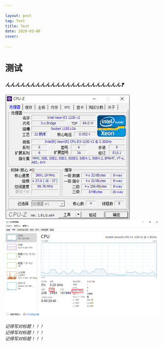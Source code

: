 ```yaml
---

layout: post
tag: Test
title: Test
date: 2020-03-06
cover: 

---
```


# 测试
### ***んんんんんんんんんんんんんんんんんんんんんんん❓***  
![](https://raw.githubusercontent.com/MinerOAO/MinerOAO.github.io/master/assets/img/P2.png)
![](https://raw.githubusercontent.com/MinerOAO/MinerOAO.github.io/master/assets/img/P1.png)  

*记得写对标题！！！  
记得写对标题！！！  
记得写对标题！！！*  


